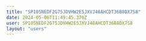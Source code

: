 ```yaml
---
title: "SP105NEDF2G75JDVHW2E5JXVJ48AHCDT36B8DX7S8"
date: 2024-05-06T11:49:45.376Z
user: SP105NEDF2G75JDVHW2E5JXVJ48AHCDT36B8DX7S8
layout: "users"
---
```

    